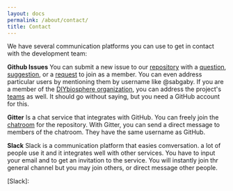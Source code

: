 ```yaml
---
layout: docs
permalink: /about/contact/
title: Contact
---
```


We have several communication platforms you can use to get in contact with the development team:

**Github Issues**
You can submit a new issue to our [repository] with a [question], [suggestion], or a [request] to join as a member. You can even address particular users by mentioning them by username like @sabgaby. If you are a member of the [DIYbiosphere organization], you can address the project's [teams] as well. It should go without saying, but you need a GitHub account for this.

**Gitter**
Is a chat service that integrates with GitHub. You can freely join the [chatroom] for the repository. With Gitter, you can send a direct message to members of the chatroom. They have the same username as GitHub.

**Slack**
Slack is a communication platform that easies comversation. a lot of people use it and it integrates well with other services. You have to input your email and to get an invitation to the service. You will instantly join thr general channel but you may join others, or direct message other people.

[repository]: https://github.com/DIYbiosphere/sphere.dir/issues
[question]: /help/contributing/#ask-a-question
[suggestion]: /help/contributing/#make-a-suggestion
[request]: /help/contributing/#apply-for-mumbership
[teams]: https://github.com/orgs/DIYbiosphere/teams
[DIYbiosphere organization]: https://github.com/DIYbiosphere
[chatroom]: https://gitter.im/DIYbiosphere/sphere.dir?utm_source=share-link&utm_medium=link&utm_campaign=share-link
[Slack]:
